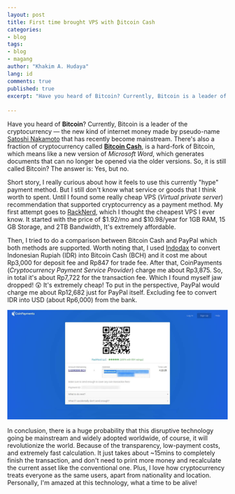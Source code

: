 ```yaml
---
layout: post
title: First time brought VPS with ₿itcoin Cash
categories:
- blog
tags:
- blog
- magang
author: "Khakim A. Hudaya"
lang: id
comments: true
published: true
excerpt: "Have you heard of Bitcoin? Currently, Bitcoin is a leader of the cryptocurrency — the new kind of internet money made by pseudo-name Satoshi Nakamoto that has recently become mainstream. And the Bitcoin Cash is a hard-fork of Bitcoin. Short story, I really curious about how it feels to use this currently hype payment method. My first attempt goes to RackNerd, here my story."

---
```


Have you heard of **Bitcoin**? Currently, Bitcoin is a leader of the cryptocurrency — the new kind of internet money made by pseudo-name [Satoshi Nakamoto](https://en.wikipedia.org/wiki/Satoshi_Nakamoto) that has recently become mainstream. There's also a fraction of cryptocurrency called [**Bitcoin Cash**](https://en.wikipedia.org/wiki/Bitcoin_Cash), is a hard-fork of Bitcoin, which means like a new version of *Microsoft Word*, which generates documents that can no longer be opened via the older versions. So, it is still called Bitcoin? The answer is: Yes, but no.

Short story, I really curious about how it feels to use this currently "hype" payment method. But I still don't know what service or goods that I think worth to spent. Until I found some really cheap VPS (*Virtual private server*) recommendation that supported cryptocurrency as a payment method. My first attempt goes to [RackNerd](https://my.racknerd.com/aff.php?aff=2185), which I thought the cheapest VPS I ever know. It started with the price of $1.92/mo and $10.98/year for 1GB RAM, 15 GB Storage, and 2TB Bandwidth, It's extremely affordable. 

Then, I tried to do a comparison between Bitcoin Cash and PayPal which both methods are supported. Worth noting that, I used [Indodax](https://indodax.com/) to convert Indonesian Rupiah (IDR) into Bitcoin Cash (BCH) and it cost me about Rp3,000 for deposit fee and Rp847 for trade fee. After that, CoinPayments (*Cryptocurrency Payment Service Provider*) charge me about Rp3,875. So, in total it's about Rp7,722 for the transaction fee. Which I found myself jaw dropped! 😲 It's extremely cheap! To put in the perspective, PayPal would charge me about Rp12,682 just for PayPal itself. Excluding fee to convert IDR into USD (about Rp6,000) from the bank.


<img src="/assets/img/blog/bitcoincash_001.jpg" title="CoinPayments Window while buying VPS from RackNerd">

In conclusion, there is a huge probability that this disruptive technology going be mainstream and widely adopted worldwide, of course, it will revolutionize the world. Because of the transparency,  low-payment costs, and extremely fast calculation. It just takes about ~15mins to completely finish the transaction, and don't need to print more money and recalculate the current asset like the conventional one.  Plus, I love how cryptocurrency treats everyone as the same users, apart from nationality and location. Personally, I'm amazed at this technology, what a time to be alive!